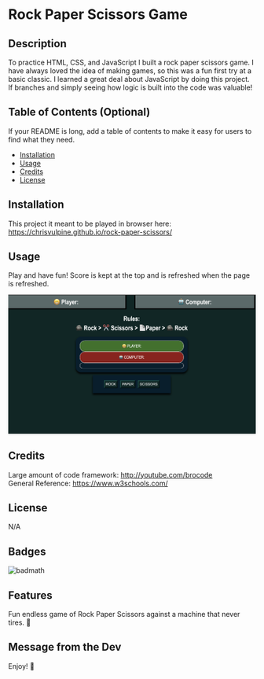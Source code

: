# Rock Paper Scissors Game

## Description

To practice HTML, CSS, and JavaScript I built a rock paper scissors game. I have always loved the idea of making games, so this was a fun first try at a basic classic. I learned a great deal about JavaScript by doing this project. If branches and simply seeing how logic is built into the code was valuable!  

## Table of Contents (Optional)

If your README is long, add a table of contents to make it easy for users to find what they need.

- [Installation](#installation)
- [Usage](#usage)
- [Credits](#credits)
- [License](#license)

## Installation

This project it meant to be played in browser here: https://chrisvulpine.github.io/rock-paper-scissors/

## Usage

Play and have fun! Score is kept at the top and is refreshed when the page is refreshed. 

  ![Screenshot](assets/images/rps-screenshot.png)

## Credits

Large amount of code framework: http://youtube.com/brocode
<br>
General Reference: https://www.w3schools.com/ 

## License

N/A

## Badges

![badmath](https://img.shields.io/github/languages/top/lernantino/badmath)

## Features

Fun endless game of Rock Paper Scissors against a machine that never tires. 🤖

## Message from the Dev

Enjoy! 🦊 